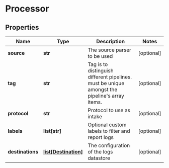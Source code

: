 # Processor

## Properties
| Name | Type | Description | Notes |
| ------------ | ------------- | ------------- | ------------- |
| **source** | **str** | The source parser to be used | [optional]  |
| **tag** | **str** | Tag is to distinguish different pipelines. must be unique amongst the pipeline&#39;s array items. | [optional]  |
| **protocol** | **str** | Protocol to use as intake | [optional]  |
| **labels** | **list[str]** | Optional custom labels to filter and report logs | [optional]  |
| **destinations** | [**list[Destination]**](Destination.md) | The configuration of the logs datastore | [optional]  |


